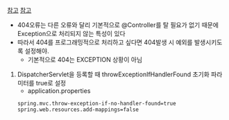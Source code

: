 [참고](https://goodteacher.tistory.com/582)
[참고](https://velog.io/@ggujunhee/exceptionhandler%EB%A5%BC-%EC%9D%B4%EC%9A%A9%ED%95%9C-404%ED%8E%98%EC%98%A4%EB%A5%98%ED%8E%98%EC%9D%B4%EC%A7%80-%EC%B2%98%EB%A6%AC)

- 404오류는 다른 오류와 달리 기본적으로 @Controller를 탈 필요가 없기 때문에 Exception으로 처리되지 않는 특성이 있다
- 따라서 404를 프로그래밍적으로 처리하고 싶다면 404발생 시 예외를 발생시키도록 설정해야.
    - 기본적으로 404는 EXCEPTION 상황이 아님
1. DispatcherServlet을 등록할 때 throwExceptionIfHandlerFound 초기화 파라미터를 true로 설정
    - application.properties
    ```
    spring.mvc.throw-exception-if-no-handler-found=true
    spring.web.resources.add-mappings=false
    ```